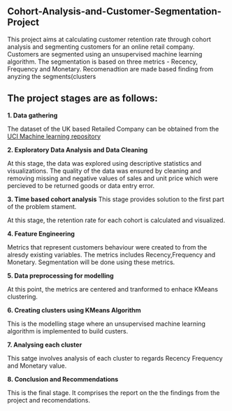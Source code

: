 ## Cohort-Analysis-and-Customer-Segmentation-Project

This project aims at calculating customer retention rate through cohort analysis and segmenting customers for an online retail company.
Customers are segmented using an unsupervised machine learning algorithm. The segmentation is based on three metrics - Recency, Frequency and Monetary.
Recomenadtion are made based finding from anyzing the segments(clusters


## The project stages are as follows:

**1. Data gathering**

The dataset of the UK based Retailed Company can be obtained from the [UCI Machine learning repository](https://archive.ics.uci.edu/ml/datasets/online+retail)

**2. Exploratory Data Analysis and Data Cleaning**

At this stage, the data was explored using descriptive statistics and visualizations.
The quality of the data was ensured by cleaning and removing missing and  negative values of sales and unit price which were  percieved to be returned goods or data entry error.

**3. Time based cohort analysis**
This stage provides solution to the first part of the problem stament.

At this stage, the retention rate for each cohort is calculated and visualized. 


**4. Feature Engineering**

Metrics that represent customers behaviour were created to from the alresdy existing variables.
The metrics includes Recency,Frequency and Monetary.
Segmentation will be done using these metrics.

**5. Data preprocessing for modelling**

At this point, the metrics are centered and tranformed to enhace KMeans clustering.

**6. Creating clusters using KMeans Algorithm**

This is the modelling stage where an unsupervised machine learning algorithm is implemented to build custers. 

**7. Analysing each cluster**

This satge involves analysis of  each cluster to regards Recency Frequency and Monetary value.

**8. Conclusion and Recommendations**

This is the final stage. It comprises the report on the the findings from the project and recomendations.
